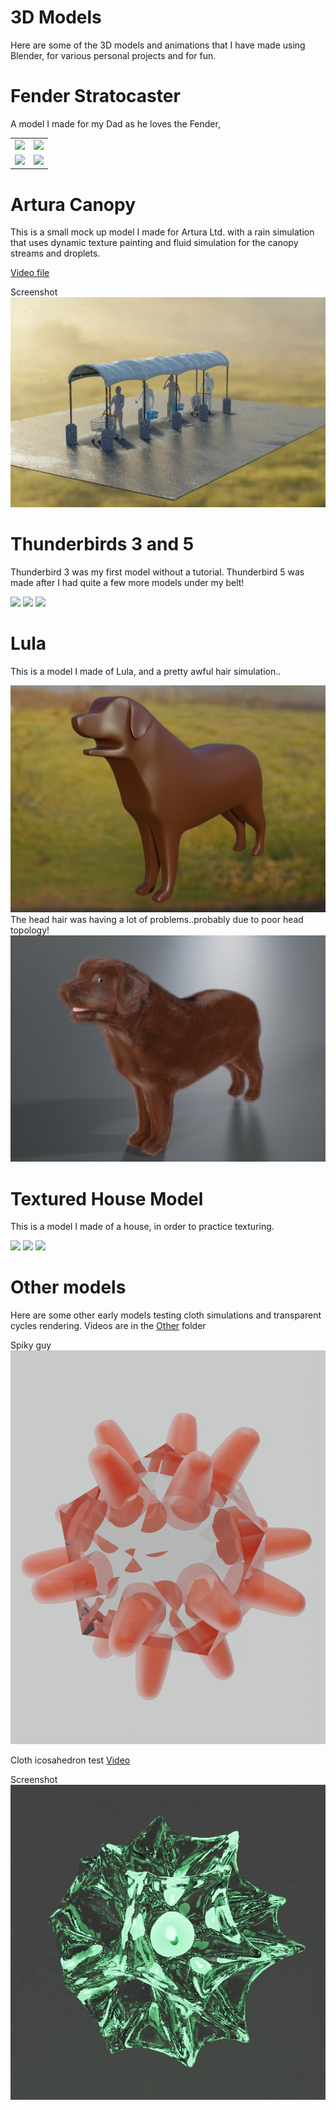 # 3D Models 

Here are some of the 3D models and animations that I have made using Blender, for various personal projects and for fun. 

# Fender Stratocaster

A model I made for my Dad as he loves the Fender,

| | |
|---|---|
|![](./FenderStratocaster/fender_lavender.png)|![](./FenderStratocaster/fender_orange.png)|
|![](./FenderStratocaster/fender_red.png)|![](./FenderStratocaster/fender_teal.png)|


# Artura Canopy

This is a small mock up model I made for Artura Ltd. with a rain simulation that uses dynamic texture painting and fluid simulation for the canopy streams and droplets.

[Video file](ArturaCanopy/canopy_rain_texture_fluidsim.mkv)

Screenshot
![Screenshot](ArturaCanopy/canopy_rain_texture_fluidsim_screenshot.jpg)

# Thunderbirds 3 and 5

Thunderbird 3 was my first model without a tutorial. Thunderbird 5 was made after I had quite a few more models under my belt!

![](Thunderbird3+5/TB3+TB5_front.png)
![](Thunderbird3+5/TB3_TB5_side.png)
![](Thunderbird3+5/TB5_TB3_rear.png)

# Lula

This is a model I made of Lula, and a pretty awful hair simulation..

![](Lula/lula.png)
The head hair was having a lot of problems..probably due to poor head topology!
![](Lula/hair_test_lula.png)


# Textured House Model

This is a model I made of a house, in order to practice texturing.

![](House/house_rear.png)
![](House/full_house_rear.png)
![](House/bench_conservatory_lula.png)

# Other models

Here are some other early models testing cloth simulations and transparent cycles rendering. Videos are in the [Other](./Other) folder

Spiky guy
![](Other/transparent_spiky.png)

Cloth icosahedron test [Video](Other/cloth_icosahedron.mkv)

Screenshot
![](Other/cloth_icosahedron_screenshot.jpg)

